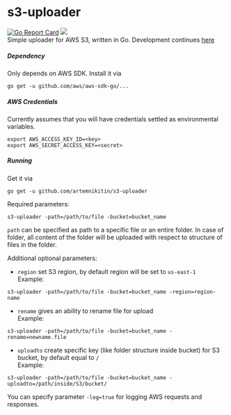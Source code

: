 # s3-uploader 
[![Go Report Card](https://goreportcard.com/badge/artemnikitin/s3-uploader)](https://goreportcard.com/report/artemnikitin/s3-uploader) [![](https://circleci.com/gh/artemnikitin/s3-uploader.svg?style=shield&circle-token=7f9634b483cd46ffb7b51d8b1c1c84ca4431b779)](https://circleci.com/gh/artemnikitin/s3-uploader.svg?style=shield&circle-token=7f9634b483cd46ffb7b51d8b1c1c84ca4431b779)    
Simple uploader for AWS S3, written in Go. Development continues [here](https://github.com/artemnikitin/s3-tool)   
##### Dependency

Only depends on AWS SDK. Install it via    
```
go get -u github.com/aws/aws-sdk-go/...
```

##### AWS Credentials

Currently assumes that you will have credentials settled as environmental variables.   
```
export AWS_ACCESS_KEY_ID=<key>
export AWS_SECRET_ACCESS_KEY=<secret>
```

##### Running
Get it via    
``` 
go get -u github.com/artemnikitin/s3-uploader 
``` 
   
Required parameters:          
``` 
s3-uploader -path=/path/to/file -bucket=bucket_name 
```   
```path``` can be specified as path to a specific file or an entire folder. In case of folder, all content of the folder will be uploaded with respect to structure of files in the folder.   
   
Additional optional parameters:   
- ```region``` set S3 region, by default region will be set to ```us-east-1```       
Example:    
``` 
s3-uploader -path=/path/to/file -bucket=bucket_name -region=region-name 
```    
- ```rename``` gives an ability to rename file for upload      
Example:   
``` 
s3-uploader -path=/path/to/file -bucket=bucket_name -rename=newname.file
```   
- ```uploadto``` create specific key (like folder structure inside bucket) for S3 bucket, by default equal to ```/```   
Example:   
``` 
s3-uploader -path=/path/to/file -bucket=bucket_name -uploadto=/path/inside/S3/bucket/
```  

You can specify parameter ```-log=true``` for logging AWS requests and responses.

